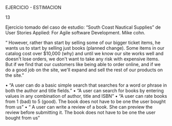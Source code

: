 EJERCICIO - ESTIMACION

13

Ejercicio tomado del caso de estudio: “South Coast Nautical Supplies” de User Stories Applied:
For Agile software Development. Mike cohn.

“ However, rather than start by selling some of our bigger ticket items, he wants us to start by selling just books (planned
change). Some items in our catalog cost over $10,000 (why) and until we know our site works well and doesn't lose orders,
we don't want to take any risk with expensive items. But if we find that our customers like being able to order online, and if
we do a good job on the site, we'll expand and sell the rest of our products on the site.”

• “A user can do a basic simple search that searches for a word or phrase in both the author and title fields.”
• “A user can search for books by entering values in any combination of author, title and ISBN”
• “A user can rate books from 1 (bad) to 5 (good). The book does not have to be one the user bought from us”
• “ A user can write a review of a book. She can preview the review before submitting it. The book does not have to be one
the user bought from us”
